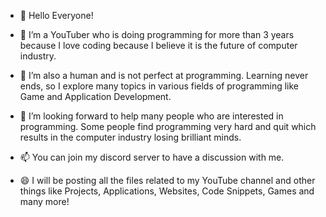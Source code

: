 - 👋 Hello Everyone!

- 👀 I’m a YouTuber who is doing programming for more than 3 years 
     because I love coding because I believe it is the future of computer industry.

- 🌱 I’m also a human and is not perfect at programming. 
     Learning never ends, so I explore many topics in various fields of programming like Game and Application Development.

- 💞️ I’m looking forward to help many people who are interested in programming.
     Some people find programming very hard and quit which results in the computer industry losing brilliant minds.

- 📫 You can join my discord server to have a discussion with me.

- 😄 I will be posting all the files related to my YouTube channel and other things like
     Projects, Applications, Websites, Code Snippets, Games and many more!
